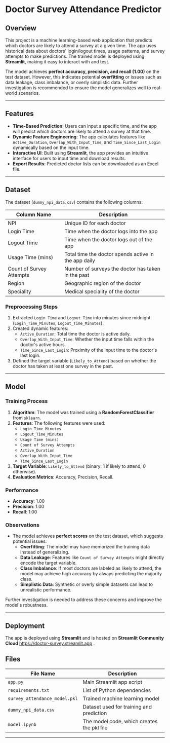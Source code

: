 # Doctor Survey Attendance Predictor

## Overview

This project is a machine learning-based web application that predicts which doctors are likely to attend a survey at a given time. The app uses historical data about doctors' login/logout times, usage patterns, and survey attempts to make predictions. The trained model is deployed using **Streamlit**, making it easy to interact with and test.

The model achieves **perfect accuracy, precision, and recall (1.00)** on the test dataset. However, this indicates potential **overfitting** or issues such as data leakage, class imbalance, or overly simplistic data. Further investigation is recommended to ensure the model generalizes well to real-world scenarios.

---

## Features

- **Time-Based Prediction**: Users can input a specific time, and the app will predict which doctors are likely to attend a survey at that time.
- **Dynamic Feature Engineering**: The app calculates features like `Active_Duration`, `Overlap_With_Input_Time`, and `Time_Since_Last_Login` dynamically based on the input time.
- **Interactive UI**: Built using **Streamlit**, the app provides an intuitive interface for users to input time and download results.
- **Export Results**: Predicted doctor lists can be downloaded as an Excel file.

---

## Dataset

The dataset (`dummy_npi_data.csv`) contains the following columns:

| Column Name               | Description                                      |
|---------------------------|--------------------------------------------------|
| NPI                       | Unique ID for each doctor                        |
| Login Time                | Time when the doctor logs into the app           |
| Logout Time               | Time when the doctor logs out of the app         |
| Usage Time (mins)         | Total time the doctor spends active in the app daily |
| Count of Survey Attempts  | Number of surveys the doctor has taken in the past |
| Region                    | Geographic region of the doctor                  |
| Speciality                | Medical speciality of the doctor                 |

### Preprocessing Steps
1. Extracted `Login Time` and `Logout Time` into minutes since midnight (`Login_Time_Minutes`, `Logout_Time_Minutes`).
2. Created dynamic features:
   - `Active_Duration`: Total time the doctor is active daily.
   - `Overlap_With_Input_Time`: Whether the input time falls within the doctor's active hours.
   - `Time_Since_Last_Login`: Proximity of the input time to the doctor's last login.
3. Defined the target variable (`Likely_to_Attend`) based on whether the doctor has taken at least one survey in the past.

---

## Model

### Training Process
1. **Algorithm**: The model was trained using a **RandomForestClassifier** from `sklearn`.
2. **Features**: The following features were used:
   - `Login_Time_Minutes`
   - `Logout_Time_Minutes`
   - `Usage Time (mins)`
   - `Count of Survey Attempts`
   - `Active_Duration`
   - `Overlap_With_Input_Time`
   - `Time_Since_Last_Login`
3. **Target Variable**: `Likely_to_Attend` (binary: 1 if likely to attend, 0 otherwise).
4. **Evaluation Metrics**: Accuracy, Precision, Recall.

### Performance
- **Accuracy**: 1.00
- **Precision**: 1.00
- **Recall**: 1.00

### Observations
- The model achieves **perfect scores** on the test dataset, which suggests potential issues:
  - **Overfitting**: The model may have memorized the training data instead of generalizing.
  - **Data Leakage**: Features like `Count of Survey Attempts` might directly encode the target variable.
  - **Class Imbalance**: If most doctors are labeled as likely to attend, the model may achieve high accuracy by always predicting the majority class.
  - **Simplistic Data**: Synthetic or overly simple datasets can lead to unrealistic performance.

Further investigation is needed to address these concerns and improve the model's robustness.

---

## Deployment

The app is deployed using **Streamlit** and is hosted on **Streamlit Community Cloud** https://doctor-survey.streamlit.app .

## Files

| File Name              | Description                                      |
|------------------------|--------------------------------------------------|
| `app.py`               | Main Streamlit app script                        |
| `requirements.txt`     | List of Python dependencies                      |
| `survey_attendance_model.pkl` | Trained machine learning model            |
| `dummy_npi_data.csv`   | Dataset used for training and prediction         |
| `model.ipynb`            | The model code, which creates the pkl file     |

---


